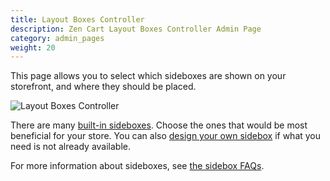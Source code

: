 ```yaml
---
title: Layout Boxes Controller
description: Zen Cart Layout Boxes Controller Admin Page 
category: admin_pages
weight: 20
---
```


This page allows you to select which sideboxes are shown 
on your storefront, and where they should be placed.  

![Layout Boxes Controller](/images/layout_boxes_controller.png)

There are many [built-in sideboxes](/user/sideboxes/sidebox_list/).  Choose the ones that would be most beneficial for your store.  You can also [design your own sidebox](/user/sideboxes/build_sidebox/) if what you need is not already available. 

For more information about sideboxes, see [the sidebox FAQs](/user/sideboxes/).

